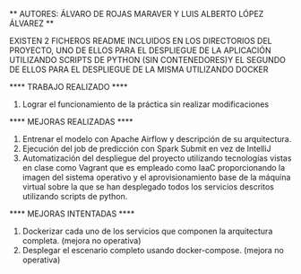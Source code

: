
** AUTORES: ÁLVARO DE ROJAS MARAVER Y LUIS ALBERTO LÓPEZ ÁLVAREZ **


EXISTEN 2 FICHEROS README INCLUIDOS EN LOS DIRECTORIOS DEL PROYECTO, UNO DE ELLOS PARA EL DESPLIEGUE DE LA APLICACIÓN UTILIZANDO SCRIPTS DE PYTHON (SIN CONTENEDORES)Y EL SEGUNDO DE ELLOS PARA EL DESPLIEGUE DE LA MISMA UTILIZANDO DOCKER


**** TRABAJO REALIZADO ****

1. Lograr el funcionamiento de la práctica sin realizar modificaciones

**** MEJORAS REALIZADAS ****

1. Entrenar el modelo con Apache Airflow y descripción de su arquitectura.
2. Ejecución del job de predicción con Spark Submit en vez de IntelliJ
3. Automatización del despliegue del proyecto utilizando tecnologías vistas en clase como Vagrant que es empleado como IaaC proporcionando la imagen del sistema operativo y el aprovisionamiento base de la máquina virtual sobre la que se han desplegado todos los servicios descritos utilizando scripts de python.

**** MEJORAS INTENTADAS ****

1. Dockerizar cada uno de los servicios que componen la arquitectura completa. (mejora no operativa)
2. Desplegar el escenario completo usando docker-compose. (mejora no operativa)